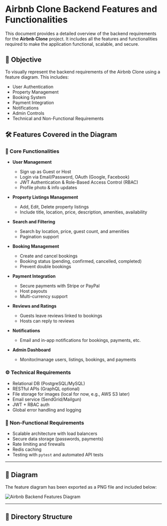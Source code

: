 # Airbnb Clone Backend Features and Functionalities

This document provides a detailed overview of the backend requirements for the **Airbnb Clone** project. It includes all the features and functionalities required to make the application functional, scalable, and secure.

## 📌 Objective
To visually represent the backend requirements of the Airbnb Clone using a feature diagram. This includes:

- User Authentication
- Property Management
- Booking System
- Payment Integration
- Notifications
- Admin Controls
- Technical and Non-Functional Requirements

## 🛠️ Features Covered in the Diagram

### 🔑 Core Functionalities
- **User Management**
  - Sign up as Guest or Host
  - Login via Email/Password, OAuth (Google, Facebook)
  - JWT Authentication & Role-Based Access Control (RBAC)
  - Profile photo & info updates

- **Property Listings Management**
  - Add, Edit, Delete property listings
  - Include title, location, price, description, amenities, availability

- **Search and Filtering**
  - Search by location, price, guest count, and amenities
  - Pagination support

- **Booking Management**
  - Create and cancel bookings
  - Booking status (pending, confirmed, cancelled, completed)
  - Prevent double bookings

- **Payment Integration**
  - Secure payments with Stripe or PayPal
  - Host payouts
  - Multi-currency support

- **Reviews and Ratings**
  - Guests leave reviews linked to bookings
  - Hosts can reply to reviews

- **Notifications**
  - Email and in-app notifications for bookings, payments, etc.

- **Admin Dashboard**
  - Monitor/manage users, listings, bookings, and payments

### ⚙️ Technical Requirements
- Relational DB (PostgreSQL/MySQL)
- RESTful APIs (GraphQL optional)
- File storage for images (local for now, e.g., AWS S3 later)
- Email service (SendGrid/Mailgun)
- JWT + RBAC auth
- Global error handling and logging

### 🚀 Non-Functional Requirements
- Scalable architecture with load balancers
- Secure data storage (passwords, payments)
- Rate limiting and firewalls
- Redis caching
- Testing with `pytest` and automated API tests

---

## 📎 Diagram

The feature diagram has been exported as a PNG file and included below:

![Airbnb Backend Features Diagram](./airbnb-backend-features.png)

---

## 📂 Directory Structure



